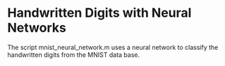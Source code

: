 # Handwritten Digits with Neural Networks

The script mnist_neural_network.m uses a neural network to classify the handwritten digits from the MNIST data base.
